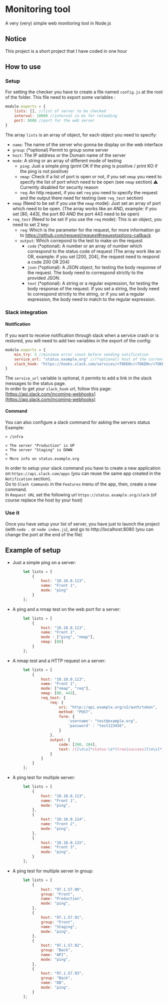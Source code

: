 # Monitoring tool

A very (very) simple web monitoring tool in Node.js

## Notice
This project is a short project that I have coded in one hour

## How to use
### Setup
For setting the checker you have to create a file named `config.js` at the root of the folder. This file need to export some variables : 
```javascript
module.exports = {
    lists: [], //list of server to be checked
    interval: 10000 //interval in ms for reloading
    port: 8080 //port for the web server
}
```

The array `lists` is an array of object, for each object you need to specify:

* `name`: The name of the server who gonna be display on the web interface
* `group`: (*optional) Permit to group some server
* `host`: The IP address or the Domain name of the server
* `mode`: A string or an array of different mode of testing
    * `ping`: Just a simple ping (print OK if the ping is positive / print KO if the ping is not positive)
    * `nmap`: Check if a list of port is open or not, if you set `nmap` you need to specify the list of port which need to be open (see `nmap` section) :warning: Currently disabled for security reason
    * `req`: An http request, if you set `req` you need to specify the request and the output there need for testing (see `req_test` section)
* `nmap` (Need to be set if you use the `nmap` mode): Just set an array of port which need to be open. (The array works like an AND, example: if you set [80, 443], the port 80 AND the port 443 need to be open)
* `req_test` (Need to be set if you use the `req` mode): This is an object, you need to set 2 key:
    * `req`: Which is the parameter for the request, for more information go to https://github.com/request/request#requestoptions-callback
    * `output`: Which correpond to the test to make on the request
        * `code` (*optional): A number or an array of number which correspond to the status code of request (The array work like an OR, example: if you set [200, 204], the request need to respond a code 200 OR 204)
        * `json` (*optional): A JSON object, for testing the body response of the request. The body need to correspond strictly to the provided JSON.
        * `text` (*optional): A string or a regular expression, for testing the body response of the request. If you set a string, the body need to correspond strictly to the string, or if you set a regular expression, the body need to match to the regular expression.

### Slack integration
#### Notification
If you want to receive notification through slack when a service crash or is restored, you will need to add two variables in the export of the config:
```javascript
module.exports = {
    min_try: 3 //minimum error count before sending notification
    service_url: "status.example.org" //(*optional) host of the current service
    slack_hook: "https://hooks.slack.com/services/<TOKEN>/<TOKEN>/<TOKEN>" //slack web hook url
}
```

The `service_url` variable is optional, it permits to add a link in the slack messages to the status page.  
In order to get your `slack_hook` url, follow this page: [https://api.slack.com/incoming-webhooks](https://api.slack.com/incoming-webhooks)

#### Command
You can also configure a slack command for asking the servers status  
Example: 
```
> /infra

< The server "Production" is UP
< The server "Staging" is DOWN
<
< More info on status.example.org
```

In order to setup your slack command you have to create a new application on `https://api.slack.com/apps` (you can reuse the same app created in the `Notification` section).  
Go to `Slash Commands` in the `Features` menu of the app, then, create a new command.  
In `Request URL` set the following url `https://status.example.org/slack` (of course replace the host by your host)

### Use it
Once you have setup your list of server, you have just to launch the project (with `node .` or `node index.js`), and go to http://localhost:8080 (you can change the port at the end of the file)

## Example of setup
- Just a simple ping on a server:
```javascript
        let lists = [
            {
                host: "10.10.0.113",
                name: "Front 1",
                mode: "ping"
            }
        ];
```

- A ping and a nmap test on the web port for a server:
```javascript
        let lists = [
            {
                host: "10.10.0.113",
                name: "Front 1",
                mode : ["ping", "nmap"],
                nmap: [80]
            }
        ];
```
- A nmap test and a HTTP request on a server:
```javascript
        let lists = [
            {
                host: "10.10.0.113",
                name: "Front 1",
                mode: ["nmap", "req"],
                nmap: [80, 443],
                req_test: {
                    req: {
                        uri: "http://api.example.org/v2/auth/token",
                        method: "POST",
                        form: {
                            'username': "test@example.org",
                            'password' : "test123456",
                        }
                    },
                    output: {
                        code: [200, 204],
                        text: /{[\n\s]*status:\s*(true|success)[\n\s]*}/gi
                    }
                }
            }
        ];
```
- A ping test for multiple server:
```javascript
        let lists = [
            {
                host: "10.10.0.113",
                name: "Front 1",
                mode: "ping",
            },
            {
                host: "10.10.0.114",
                name: "Front 2",
                mode: "ping",
            },
            {
                host: "10.10.0.115",
                name: "Front 3",
                mode: "ping",
            }
        ];
```
- A ping test for multiple server in group:
```javascript
        let lists = [
            {
                host: "97.1.57.90",
                group: "Front",
                name: "Production",
                mode: "ping",
            },
            {
                host: "97.1.57.91",
                group: "Front",
                name: "Staging",
                mode: "ping",
            },
            {
                host: "97.1.57.92",
                group: "Back",
                name: "API",
                mode: "ping",
            },
            {
                host: "97.1.57.93",
                group: "Back",
                name: "DB",
                mode: "ping",
            }
        ];
```